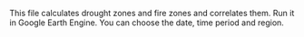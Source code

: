 This file calculates drought zones and fire zones and correlates them. 
Run it in Google Earth Engine.
You can choose the date, time period and region.
